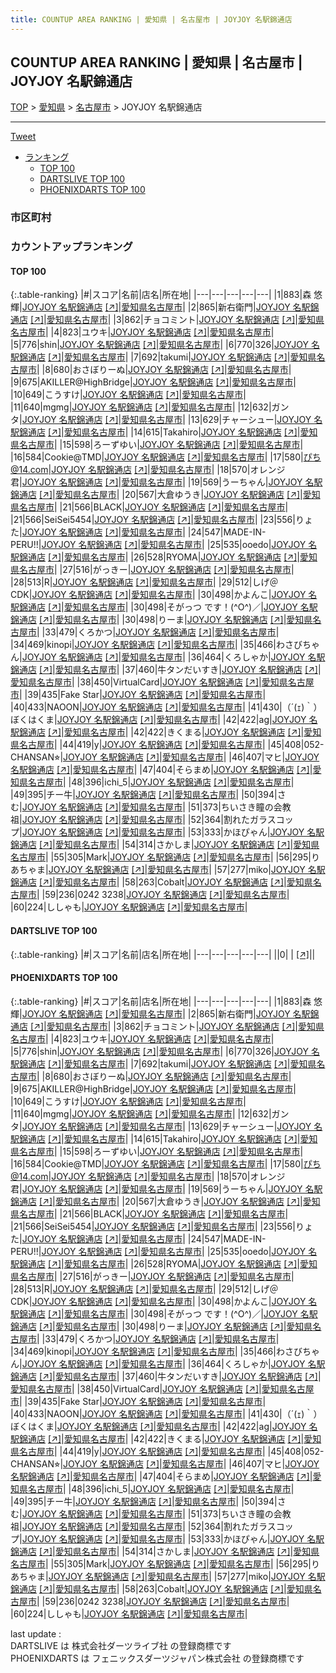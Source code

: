 ```yaml
---
title: COUNTUP AREA RANKING | 愛知県 | 名古屋市 | JOYJOY 名駅錦通店
---
```

## COUNTUP AREA RANKING | 愛知県 | 名古屋市 | JOYJOY 名駅錦通店

[TOP](/darts/rank/) > [愛知県](/darts/rank/愛知県/) > [名古屋市](/darts/rank/愛知県/名古屋市/) > JOYJOY 名駅錦通店

___

<a href="https://twitter.com/share?ref_src=twsrc%5Etfw" data-text="COUNTUP AREA RANKING | 愛知県名古屋市JOYJOY 名駅錦通店" class="twitter-share-button" data-hashtags="DARTSLIVE,PHOENIXDARTS,darts,ダーツ" data-show-count="false">Tweet</a>

* [ランキング](#カウントアップランキング)
    * [TOP 100](#top-100)
    * [DARTSLIVE TOP 100](#dartslive-top-100)
    * [PHOENIXDARTS TOP 100](#phoenixdarts-top-100)

### 市区町村

<ul>

</ul>

### カウントアップランキング

#### TOP 100



{:.table-ranking}
|#|スコア|名前|店名|所在地|
|---|---|---|---|---|
|1|883|<span class="rank-name-pd"><span class="pro-icon-pd"></span>森 悠輝</span>|<a href="/darts/rank/shops/43721.html">JOYJOY 名駅錦通店</a> <a href="https://vs.phoenixdarts.com/jp/shop/shopDetailInfo/s_43721?s_seq=43721">[↗]</a>|<a href="/darts/rank/愛知県/名古屋市">愛知県名古屋市</a>|
|2|865|<span class="rank-name-pd">新右衛門</span>|<a href="/darts/rank/shops/43721.html">JOYJOY 名駅錦通店</a> <a href="https://vs.phoenixdarts.com/jp/shop/shopDetailInfo/s_43721?s_seq=43721">[↗]</a>|<a href="/darts/rank/愛知県/名古屋市">愛知県名古屋市</a>|
|3|862|<span class="rank-name-pd">チョコミント</span>|<a href="/darts/rank/shops/43721.html">JOYJOY 名駅錦通店</a> <a href="https://vs.phoenixdarts.com/jp/shop/shopDetailInfo/s_43721?s_seq=43721">[↗]</a>|<a href="/darts/rank/愛知県/名古屋市">愛知県名古屋市</a>|
|4|823|<span class="rank-name-pd">ユウキ</span>|<a href="/darts/rank/shops/43721.html">JOYJOY 名駅錦通店</a> <a href="https://vs.phoenixdarts.com/jp/shop/shopDetailInfo/s_43721?s_seq=43721">[↗]</a>|<a href="/darts/rank/愛知県/名古屋市">愛知県名古屋市</a>|
|5|776|<span class="rank-name-pd">shin</span>|<a href="/darts/rank/shops/43721.html">JOYJOY 名駅錦通店</a> <a href="https://vs.phoenixdarts.com/jp/shop/shopDetailInfo/s_43721?s_seq=43721">[↗]</a>|<a href="/darts/rank/愛知県/名古屋市">愛知県名古屋市</a>|
|6|770|<span class="rank-name-pd">326</span>|<a href="/darts/rank/shops/43721.html">JOYJOY 名駅錦通店</a> <a href="https://vs.phoenixdarts.com/jp/shop/shopDetailInfo/s_43721?s_seq=43721">[↗]</a>|<a href="/darts/rank/愛知県/名古屋市">愛知県名古屋市</a>|
|7|692|<span class="rank-name-pd">takumi</span>|<a href="/darts/rank/shops/43721.html">JOYJOY 名駅錦通店</a> <a href="https://vs.phoenixdarts.com/jp/shop/shopDetailInfo/s_43721?s_seq=43721">[↗]</a>|<a href="/darts/rank/愛知県/名古屋市">愛知県名古屋市</a>|
|8|680|<span class="rank-name-pd">おさぼりーぬ</span>|<a href="/darts/rank/shops/43721.html">JOYJOY 名駅錦通店</a> <a href="https://vs.phoenixdarts.com/jp/shop/shopDetailInfo/s_43721?s_seq=43721">[↗]</a>|<a href="/darts/rank/愛知県/名古屋市">愛知県名古屋市</a>|
|9|675|<span class="rank-name-pd">AKILLER@HighBridge</span>|<a href="/darts/rank/shops/43721.html">JOYJOY 名駅錦通店</a> <a href="https://vs.phoenixdarts.com/jp/shop/shopDetailInfo/s_43721?s_seq=43721">[↗]</a>|<a href="/darts/rank/愛知県/名古屋市">愛知県名古屋市</a>|
|10|649|<span class="rank-name-pd">こうすけ</span>|<a href="/darts/rank/shops/43721.html">JOYJOY 名駅錦通店</a> <a href="https://vs.phoenixdarts.com/jp/shop/shopDetailInfo/s_43721?s_seq=43721">[↗]</a>|<a href="/darts/rank/愛知県/名古屋市">愛知県名古屋市</a>|
|11|640|<span class="rank-name-pd">mgmg</span>|<a href="/darts/rank/shops/43721.html">JOYJOY 名駅錦通店</a> <a href="https://vs.phoenixdarts.com/jp/shop/shopDetailInfo/s_43721?s_seq=43721">[↗]</a>|<a href="/darts/rank/愛知県/名古屋市">愛知県名古屋市</a>|
|12|632|<span class="rank-name-pd">ガンタ</span>|<a href="/darts/rank/shops/43721.html">JOYJOY 名駅錦通店</a> <a href="https://vs.phoenixdarts.com/jp/shop/shopDetailInfo/s_43721?s_seq=43721">[↗]</a>|<a href="/darts/rank/愛知県/名古屋市">愛知県名古屋市</a>|
|13|629|<span class="rank-name-pd">チャーシュー</span>|<a href="/darts/rank/shops/43721.html">JOYJOY 名駅錦通店</a> <a href="https://vs.phoenixdarts.com/jp/shop/shopDetailInfo/s_43721?s_seq=43721">[↗]</a>|<a href="/darts/rank/愛知県/名古屋市">愛知県名古屋市</a>|
|14|615|<span class="rank-name-pd">Takahiro</span>|<a href="/darts/rank/shops/43721.html">JOYJOY 名駅錦通店</a> <a href="https://vs.phoenixdarts.com/jp/shop/shopDetailInfo/s_43721?s_seq=43721">[↗]</a>|<a href="/darts/rank/愛知県/名古屋市">愛知県名古屋市</a>|
|15|598|<span class="rank-name-pd">ろーずゆい</span>|<a href="/darts/rank/shops/43721.html">JOYJOY 名駅錦通店</a> <a href="https://vs.phoenixdarts.com/jp/shop/shopDetailInfo/s_43721?s_seq=43721">[↗]</a>|<a href="/darts/rank/愛知県/名古屋市">愛知県名古屋市</a>|
|16|584|<span class="rank-name-pd">Cookie@TMD</span>|<a href="/darts/rank/shops/43721.html">JOYJOY 名駅錦通店</a> <a href="https://vs.phoenixdarts.com/jp/shop/shopDetailInfo/s_43721?s_seq=43721">[↗]</a>|<a href="/darts/rank/愛知県/名古屋市">愛知県名古屋市</a>|
|17|580|<span class="rank-name-pd">ぴち@14.com</span>|<a href="/darts/rank/shops/43721.html">JOYJOY 名駅錦通店</a> <a href="https://vs.phoenixdarts.com/jp/shop/shopDetailInfo/s_43721?s_seq=43721">[↗]</a>|<a href="/darts/rank/愛知県/名古屋市">愛知県名古屋市</a>|
|18|570|<span class="rank-name-pd">オレンジ君</span>|<a href="/darts/rank/shops/43721.html">JOYJOY 名駅錦通店</a> <a href="https://vs.phoenixdarts.com/jp/shop/shopDetailInfo/s_43721?s_seq=43721">[↗]</a>|<a href="/darts/rank/愛知県/名古屋市">愛知県名古屋市</a>|
|19|569|<span class="rank-name-pd">うーちゃん</span>|<a href="/darts/rank/shops/43721.html">JOYJOY 名駅錦通店</a> <a href="https://vs.phoenixdarts.com/jp/shop/shopDetailInfo/s_43721?s_seq=43721">[↗]</a>|<a href="/darts/rank/愛知県/名古屋市">愛知県名古屋市</a>|
|20|567|<span class="rank-name-pd">大倉ゆうき</span>|<a href="/darts/rank/shops/43721.html">JOYJOY 名駅錦通店</a> <a href="https://vs.phoenixdarts.com/jp/shop/shopDetailInfo/s_43721?s_seq=43721">[↗]</a>|<a href="/darts/rank/愛知県/名古屋市">愛知県名古屋市</a>|
|21|566|<span class="rank-name-pd">BLACK</span>|<a href="/darts/rank/shops/43721.html">JOYJOY 名駅錦通店</a> <a href="https://vs.phoenixdarts.com/jp/shop/shopDetailInfo/s_43721?s_seq=43721">[↗]</a>|<a href="/darts/rank/愛知県/名古屋市">愛知県名古屋市</a>|
|21|566|<span class="rank-name-pd">SeiSei5454</span>|<a href="/darts/rank/shops/43721.html">JOYJOY 名駅錦通店</a> <a href="https://vs.phoenixdarts.com/jp/shop/shopDetailInfo/s_43721?s_seq=43721">[↗]</a>|<a href="/darts/rank/愛知県/名古屋市">愛知県名古屋市</a>|
|23|556|<span class="rank-name-pd">りょた</span>|<a href="/darts/rank/shops/43721.html">JOYJOY 名駅錦通店</a> <a href="https://vs.phoenixdarts.com/jp/shop/shopDetailInfo/s_43721?s_seq=43721">[↗]</a>|<a href="/darts/rank/愛知県/名古屋市">愛知県名古屋市</a>|
|24|547|<span class="rank-name-pd">MADE-IN-PERU!!</span>|<a href="/darts/rank/shops/43721.html">JOYJOY 名駅錦通店</a> <a href="https://vs.phoenixdarts.com/jp/shop/shopDetailInfo/s_43721?s_seq=43721">[↗]</a>|<a href="/darts/rank/愛知県/名古屋市">愛知県名古屋市</a>|
|25|535|<span class="rank-name-pd">ooedo</span>|<a href="/darts/rank/shops/43721.html">JOYJOY 名駅錦通店</a> <a href="https://vs.phoenixdarts.com/jp/shop/shopDetailInfo/s_43721?s_seq=43721">[↗]</a>|<a href="/darts/rank/愛知県/名古屋市">愛知県名古屋市</a>|
|26|528|<span class="rank-name-pd">RYOMA</span>|<a href="/darts/rank/shops/43721.html">JOYJOY 名駅錦通店</a> <a href="https://vs.phoenixdarts.com/jp/shop/shopDetailInfo/s_43721?s_seq=43721">[↗]</a>|<a href="/darts/rank/愛知県/名古屋市">愛知県名古屋市</a>|
|27|516|<span class="rank-name-pd">がっきー</span>|<a href="/darts/rank/shops/43721.html">JOYJOY 名駅錦通店</a> <a href="https://vs.phoenixdarts.com/jp/shop/shopDetailInfo/s_43721?s_seq=43721">[↗]</a>|<a href="/darts/rank/愛知県/名古屋市">愛知県名古屋市</a>|
|28|513|<span class="rank-name-pd">R</span>|<a href="/darts/rank/shops/43721.html">JOYJOY 名駅錦通店</a> <a href="https://vs.phoenixdarts.com/jp/shop/shopDetailInfo/s_43721?s_seq=43721">[↗]</a>|<a href="/darts/rank/愛知県/名古屋市">愛知県名古屋市</a>|
|29|512|<span class="rank-name-pd">しげ＠CDK</span>|<a href="/darts/rank/shops/43721.html">JOYJOY 名駅錦通店</a> <a href="https://vs.phoenixdarts.com/jp/shop/shopDetailInfo/s_43721?s_seq=43721">[↗]</a>|<a href="/darts/rank/愛知県/名古屋市">愛知県名古屋市</a>|
|30|498|<span class="rank-name-pd">かよんこ</span>|<a href="/darts/rank/shops/43721.html">JOYJOY 名駅錦通店</a> <a href="https://vs.phoenixdarts.com/jp/shop/shopDetailInfo/s_43721?s_seq=43721">[↗]</a>|<a href="/darts/rank/愛知県/名古屋市">愛知県名古屋市</a>|
|30|498|<span class="rank-name-pd">そがっつ です！(^O^)／</span>|<a href="/darts/rank/shops/43721.html">JOYJOY 名駅錦通店</a> <a href="https://vs.phoenixdarts.com/jp/shop/shopDetailInfo/s_43721?s_seq=43721">[↗]</a>|<a href="/darts/rank/愛知県/名古屋市">愛知県名古屋市</a>|
|30|498|<span class="rank-name-pd">りーま</span>|<a href="/darts/rank/shops/43721.html">JOYJOY 名駅錦通店</a> <a href="https://vs.phoenixdarts.com/jp/shop/shopDetailInfo/s_43721?s_seq=43721">[↗]</a>|<a href="/darts/rank/愛知県/名古屋市">愛知県名古屋市</a>|
|33|479|<span class="rank-name-pd">くろかつ</span>|<a href="/darts/rank/shops/43721.html">JOYJOY 名駅錦通店</a> <a href="https://vs.phoenixdarts.com/jp/shop/shopDetailInfo/s_43721?s_seq=43721">[↗]</a>|<a href="/darts/rank/愛知県/名古屋市">愛知県名古屋市</a>|
|34|469|<span class="rank-name-pd">kinopi</span>|<a href="/darts/rank/shops/43721.html">JOYJOY 名駅錦通店</a> <a href="https://vs.phoenixdarts.com/jp/shop/shopDetailInfo/s_43721?s_seq=43721">[↗]</a>|<a href="/darts/rank/愛知県/名古屋市">愛知県名古屋市</a>|
|35|466|<span class="rank-name-pd">わさびちゃん</span>|<a href="/darts/rank/shops/43721.html">JOYJOY 名駅錦通店</a> <a href="https://vs.phoenixdarts.com/jp/shop/shopDetailInfo/s_43721?s_seq=43721">[↗]</a>|<a href="/darts/rank/愛知県/名古屋市">愛知県名古屋市</a>|
|36|464|<span class="rank-name-pd">くろしゃか</span>|<a href="/darts/rank/shops/43721.html">JOYJOY 名駅錦通店</a> <a href="https://vs.phoenixdarts.com/jp/shop/shopDetailInfo/s_43721?s_seq=43721">[↗]</a>|<a href="/darts/rank/愛知県/名古屋市">愛知県名古屋市</a>|
|37|460|<span class="rank-name-pd">牛タンだいすき</span>|<a href="/darts/rank/shops/43721.html">JOYJOY 名駅錦通店</a> <a href="https://vs.phoenixdarts.com/jp/shop/shopDetailInfo/s_43721?s_seq=43721">[↗]</a>|<a href="/darts/rank/愛知県/名古屋市">愛知県名古屋市</a>|
|38|450|<span class="rank-name-pd">VirtualCard</span>|<a href="/darts/rank/shops/43721.html">JOYJOY 名駅錦通店</a> <a href="https://vs.phoenixdarts.com/jp/shop/shopDetailInfo/s_43721?s_seq=43721">[↗]</a>|<a href="/darts/rank/愛知県/名古屋市">愛知県名古屋市</a>|
|39|435|<span class="rank-name-pd">Fake Star</span>|<a href="/darts/rank/shops/43721.html">JOYJOY 名駅錦通店</a> <a href="https://vs.phoenixdarts.com/jp/shop/shopDetailInfo/s_43721?s_seq=43721">[↗]</a>|<a href="/darts/rank/愛知県/名古屋市">愛知県名古屋市</a>|
|40|433|<span class="rank-name-pd">NAOON</span>|<a href="/darts/rank/shops/43721.html">JOYJOY 名駅錦通店</a> <a href="https://vs.phoenixdarts.com/jp/shop/shopDetailInfo/s_43721?s_seq=43721">[↗]</a>|<a href="/darts/rank/愛知県/名古屋市">愛知県名古屋市</a>|
|41|430|<span class="rank-name-pd">（´(ｪ)｀）ぼくはくま</span>|<a href="/darts/rank/shops/43721.html">JOYJOY 名駅錦通店</a> <a href="https://vs.phoenixdarts.com/jp/shop/shopDetailInfo/s_43721?s_seq=43721">[↗]</a>|<a href="/darts/rank/愛知県/名古屋市">愛知県名古屋市</a>|
|42|422|<span class="rank-name-pd">ag</span>|<a href="/darts/rank/shops/43721.html">JOYJOY 名駅錦通店</a> <a href="https://vs.phoenixdarts.com/jp/shop/shopDetailInfo/s_43721?s_seq=43721">[↗]</a>|<a href="/darts/rank/愛知県/名古屋市">愛知県名古屋市</a>|
|42|422|<span class="rank-name-pd">きくまる</span>|<a href="/darts/rank/shops/43721.html">JOYJOY 名駅錦通店</a> <a href="https://vs.phoenixdarts.com/jp/shop/shopDetailInfo/s_43721?s_seq=43721">[↗]</a>|<a href="/darts/rank/愛知県/名古屋市">愛知県名古屋市</a>|
|44|419|<span class="rank-name-pd">y</span>|<a href="/darts/rank/shops/43721.html">JOYJOY 名駅錦通店</a> <a href="https://vs.phoenixdarts.com/jp/shop/shopDetailInfo/s_43721?s_seq=43721">[↗]</a>|<a href="/darts/rank/愛知県/名古屋市">愛知県名古屋市</a>|
|45|408|<span class="rank-name-pd">052-CHANSAN⭐︎</span>|<a href="/darts/rank/shops/43721.html">JOYJOY 名駅錦通店</a> <a href="https://vs.phoenixdarts.com/jp/shop/shopDetailInfo/s_43721?s_seq=43721">[↗]</a>|<a href="/darts/rank/愛知県/名古屋市">愛知県名古屋市</a>|
|46|407|<span class="rank-name-pd">マヒ</span>|<a href="/darts/rank/shops/43721.html">JOYJOY 名駅錦通店</a> <a href="https://vs.phoenixdarts.com/jp/shop/shopDetailInfo/s_43721?s_seq=43721">[↗]</a>|<a href="/darts/rank/愛知県/名古屋市">愛知県名古屋市</a>|
|47|404|<span class="rank-name-pd">そらまめ</span>|<a href="/darts/rank/shops/43721.html">JOYJOY 名駅錦通店</a> <a href="https://vs.phoenixdarts.com/jp/shop/shopDetailInfo/s_43721?s_seq=43721">[↗]</a>|<a href="/darts/rank/愛知県/名古屋市">愛知県名古屋市</a>|
|48|396|<span class="rank-name-pd">ichi_5</span>|<a href="/darts/rank/shops/43721.html">JOYJOY 名駅錦通店</a> <a href="https://vs.phoenixdarts.com/jp/shop/shopDetailInfo/s_43721?s_seq=43721">[↗]</a>|<a href="/darts/rank/愛知県/名古屋市">愛知県名古屋市</a>|
|49|395|<span class="rank-name-pd">チー牛</span>|<a href="/darts/rank/shops/43721.html">JOYJOY 名駅錦通店</a> <a href="https://vs.phoenixdarts.com/jp/shop/shopDetailInfo/s_43721?s_seq=43721">[↗]</a>|<a href="/darts/rank/愛知県/名古屋市">愛知県名古屋市</a>|
|50|394|<span class="rank-name-pd">さむ</span>|<a href="/darts/rank/shops/43721.html">JOYJOY 名駅錦通店</a> <a href="https://vs.phoenixdarts.com/jp/shop/shopDetailInfo/s_43721?s_seq=43721">[↗]</a>|<a href="/darts/rank/愛知県/名古屋市">愛知県名古屋市</a>|
|51|373|<span class="rank-name-pd">ちいさき瞳の会教祖</span>|<a href="/darts/rank/shops/43721.html">JOYJOY 名駅錦通店</a> <a href="https://vs.phoenixdarts.com/jp/shop/shopDetailInfo/s_43721?s_seq=43721">[↗]</a>|<a href="/darts/rank/愛知県/名古屋市">愛知県名古屋市</a>|
|52|364|<span class="rank-name-pd">割れたガラスコップ</span>|<a href="/darts/rank/shops/43721.html">JOYJOY 名駅錦通店</a> <a href="https://vs.phoenixdarts.com/jp/shop/shopDetailInfo/s_43721?s_seq=43721">[↗]</a>|<a href="/darts/rank/愛知県/名古屋市">愛知県名古屋市</a>|
|53|333|<span class="rank-name-pd">かほぴゃん</span>|<a href="/darts/rank/shops/43721.html">JOYJOY 名駅錦通店</a> <a href="https://vs.phoenixdarts.com/jp/shop/shopDetailInfo/s_43721?s_seq=43721">[↗]</a>|<a href="/darts/rank/愛知県/名古屋市">愛知県名古屋市</a>|
|54|314|<span class="rank-name-pd">さかしま</span>|<a href="/darts/rank/shops/43721.html">JOYJOY 名駅錦通店</a> <a href="https://vs.phoenixdarts.com/jp/shop/shopDetailInfo/s_43721?s_seq=43721">[↗]</a>|<a href="/darts/rank/愛知県/名古屋市">愛知県名古屋市</a>|
|55|305|<span class="rank-name-pd">Mark</span>|<a href="/darts/rank/shops/43721.html">JOYJOY 名駅錦通店</a> <a href="https://vs.phoenixdarts.com/jp/shop/shopDetailInfo/s_43721?s_seq=43721">[↗]</a>|<a href="/darts/rank/愛知県/名古屋市">愛知県名古屋市</a>|
|56|295|<span class="rank-name-pd">りあちゃま</span>|<a href="/darts/rank/shops/43721.html">JOYJOY 名駅錦通店</a> <a href="https://vs.phoenixdarts.com/jp/shop/shopDetailInfo/s_43721?s_seq=43721">[↗]</a>|<a href="/darts/rank/愛知県/名古屋市">愛知県名古屋市</a>|
|57|277|<span class="rank-name-pd">miko</span>|<a href="/darts/rank/shops/43721.html">JOYJOY 名駅錦通店</a> <a href="https://vs.phoenixdarts.com/jp/shop/shopDetailInfo/s_43721?s_seq=43721">[↗]</a>|<a href="/darts/rank/愛知県/名古屋市">愛知県名古屋市</a>|
|58|263|<span class="rank-name-pd">Cobalt</span>|<a href="/darts/rank/shops/43721.html">JOYJOY 名駅錦通店</a> <a href="https://vs.phoenixdarts.com/jp/shop/shopDetailInfo/s_43721?s_seq=43721">[↗]</a>|<a href="/darts/rank/愛知県/名古屋市">愛知県名古屋市</a>|
|59|236|<span class="rank-name-pd">0242 3238</span>|<a href="/darts/rank/shops/43721.html">JOYJOY 名駅錦通店</a> <a href="https://vs.phoenixdarts.com/jp/shop/shopDetailInfo/s_43721?s_seq=43721">[↗]</a>|<a href="/darts/rank/愛知県/名古屋市">愛知県名古屋市</a>|
|60|224|<span class="rank-name-pd">ししゃも</span>|<a href="/darts/rank/shops/43721.html">JOYJOY 名駅錦通店</a> <a href="https://vs.phoenixdarts.com/jp/shop/shopDetailInfo/s_43721?s_seq=43721">[↗]</a>|<a href="/darts/rank/愛知県/名古屋市">愛知県名古屋市</a>|


#### DARTSLIVE TOP 100



{:.table-ranking}
|#|スコア|名前|店名|所在地|
|---|---|---|---|---|
||0|<span class="rank-name-dl"> </span>|<a href="/darts/rank/shops/.html"></a> <a href="">[↗]</a>|<a href="/darts/rank//"></a>|


#### PHOENIXDARTS TOP 100



{:.table-ranking}
|#|スコア|名前|店名|所在地|
|---|---|---|---|---|
|1|883|<span class="rank-name-pd"><span class="pro-icon-pd"></span>森 悠輝</span>|<a href="/darts/rank/shops/43721.html">JOYJOY 名駅錦通店</a> <a href="https://vs.phoenixdarts.com/jp/shop/shopDetailInfo/s_43721?s_seq=43721">[↗]</a>|<a href="/darts/rank/愛知県/名古屋市">愛知県名古屋市</a>|
|2|865|<span class="rank-name-pd">新右衛門</span>|<a href="/darts/rank/shops/43721.html">JOYJOY 名駅錦通店</a> <a href="https://vs.phoenixdarts.com/jp/shop/shopDetailInfo/s_43721?s_seq=43721">[↗]</a>|<a href="/darts/rank/愛知県/名古屋市">愛知県名古屋市</a>|
|3|862|<span class="rank-name-pd">チョコミント</span>|<a href="/darts/rank/shops/43721.html">JOYJOY 名駅錦通店</a> <a href="https://vs.phoenixdarts.com/jp/shop/shopDetailInfo/s_43721?s_seq=43721">[↗]</a>|<a href="/darts/rank/愛知県/名古屋市">愛知県名古屋市</a>|
|4|823|<span class="rank-name-pd">ユウキ</span>|<a href="/darts/rank/shops/43721.html">JOYJOY 名駅錦通店</a> <a href="https://vs.phoenixdarts.com/jp/shop/shopDetailInfo/s_43721?s_seq=43721">[↗]</a>|<a href="/darts/rank/愛知県/名古屋市">愛知県名古屋市</a>|
|5|776|<span class="rank-name-pd">shin</span>|<a href="/darts/rank/shops/43721.html">JOYJOY 名駅錦通店</a> <a href="https://vs.phoenixdarts.com/jp/shop/shopDetailInfo/s_43721?s_seq=43721">[↗]</a>|<a href="/darts/rank/愛知県/名古屋市">愛知県名古屋市</a>|
|6|770|<span class="rank-name-pd">326</span>|<a href="/darts/rank/shops/43721.html">JOYJOY 名駅錦通店</a> <a href="https://vs.phoenixdarts.com/jp/shop/shopDetailInfo/s_43721?s_seq=43721">[↗]</a>|<a href="/darts/rank/愛知県/名古屋市">愛知県名古屋市</a>|
|7|692|<span class="rank-name-pd">takumi</span>|<a href="/darts/rank/shops/43721.html">JOYJOY 名駅錦通店</a> <a href="https://vs.phoenixdarts.com/jp/shop/shopDetailInfo/s_43721?s_seq=43721">[↗]</a>|<a href="/darts/rank/愛知県/名古屋市">愛知県名古屋市</a>|
|8|680|<span class="rank-name-pd">おさぼりーぬ</span>|<a href="/darts/rank/shops/43721.html">JOYJOY 名駅錦通店</a> <a href="https://vs.phoenixdarts.com/jp/shop/shopDetailInfo/s_43721?s_seq=43721">[↗]</a>|<a href="/darts/rank/愛知県/名古屋市">愛知県名古屋市</a>|
|9|675|<span class="rank-name-pd">AKILLER@HighBridge</span>|<a href="/darts/rank/shops/43721.html">JOYJOY 名駅錦通店</a> <a href="https://vs.phoenixdarts.com/jp/shop/shopDetailInfo/s_43721?s_seq=43721">[↗]</a>|<a href="/darts/rank/愛知県/名古屋市">愛知県名古屋市</a>|
|10|649|<span class="rank-name-pd">こうすけ</span>|<a href="/darts/rank/shops/43721.html">JOYJOY 名駅錦通店</a> <a href="https://vs.phoenixdarts.com/jp/shop/shopDetailInfo/s_43721?s_seq=43721">[↗]</a>|<a href="/darts/rank/愛知県/名古屋市">愛知県名古屋市</a>|
|11|640|<span class="rank-name-pd">mgmg</span>|<a href="/darts/rank/shops/43721.html">JOYJOY 名駅錦通店</a> <a href="https://vs.phoenixdarts.com/jp/shop/shopDetailInfo/s_43721?s_seq=43721">[↗]</a>|<a href="/darts/rank/愛知県/名古屋市">愛知県名古屋市</a>|
|12|632|<span class="rank-name-pd">ガンタ</span>|<a href="/darts/rank/shops/43721.html">JOYJOY 名駅錦通店</a> <a href="https://vs.phoenixdarts.com/jp/shop/shopDetailInfo/s_43721?s_seq=43721">[↗]</a>|<a href="/darts/rank/愛知県/名古屋市">愛知県名古屋市</a>|
|13|629|<span class="rank-name-pd">チャーシュー</span>|<a href="/darts/rank/shops/43721.html">JOYJOY 名駅錦通店</a> <a href="https://vs.phoenixdarts.com/jp/shop/shopDetailInfo/s_43721?s_seq=43721">[↗]</a>|<a href="/darts/rank/愛知県/名古屋市">愛知県名古屋市</a>|
|14|615|<span class="rank-name-pd">Takahiro</span>|<a href="/darts/rank/shops/43721.html">JOYJOY 名駅錦通店</a> <a href="https://vs.phoenixdarts.com/jp/shop/shopDetailInfo/s_43721?s_seq=43721">[↗]</a>|<a href="/darts/rank/愛知県/名古屋市">愛知県名古屋市</a>|
|15|598|<span class="rank-name-pd">ろーずゆい</span>|<a href="/darts/rank/shops/43721.html">JOYJOY 名駅錦通店</a> <a href="https://vs.phoenixdarts.com/jp/shop/shopDetailInfo/s_43721?s_seq=43721">[↗]</a>|<a href="/darts/rank/愛知県/名古屋市">愛知県名古屋市</a>|
|16|584|<span class="rank-name-pd">Cookie@TMD</span>|<a href="/darts/rank/shops/43721.html">JOYJOY 名駅錦通店</a> <a href="https://vs.phoenixdarts.com/jp/shop/shopDetailInfo/s_43721?s_seq=43721">[↗]</a>|<a href="/darts/rank/愛知県/名古屋市">愛知県名古屋市</a>|
|17|580|<span class="rank-name-pd">ぴち@14.com</span>|<a href="/darts/rank/shops/43721.html">JOYJOY 名駅錦通店</a> <a href="https://vs.phoenixdarts.com/jp/shop/shopDetailInfo/s_43721?s_seq=43721">[↗]</a>|<a href="/darts/rank/愛知県/名古屋市">愛知県名古屋市</a>|
|18|570|<span class="rank-name-pd">オレンジ君</span>|<a href="/darts/rank/shops/43721.html">JOYJOY 名駅錦通店</a> <a href="https://vs.phoenixdarts.com/jp/shop/shopDetailInfo/s_43721?s_seq=43721">[↗]</a>|<a href="/darts/rank/愛知県/名古屋市">愛知県名古屋市</a>|
|19|569|<span class="rank-name-pd">うーちゃん</span>|<a href="/darts/rank/shops/43721.html">JOYJOY 名駅錦通店</a> <a href="https://vs.phoenixdarts.com/jp/shop/shopDetailInfo/s_43721?s_seq=43721">[↗]</a>|<a href="/darts/rank/愛知県/名古屋市">愛知県名古屋市</a>|
|20|567|<span class="rank-name-pd">大倉ゆうき</span>|<a href="/darts/rank/shops/43721.html">JOYJOY 名駅錦通店</a> <a href="https://vs.phoenixdarts.com/jp/shop/shopDetailInfo/s_43721?s_seq=43721">[↗]</a>|<a href="/darts/rank/愛知県/名古屋市">愛知県名古屋市</a>|
|21|566|<span class="rank-name-pd">BLACK</span>|<a href="/darts/rank/shops/43721.html">JOYJOY 名駅錦通店</a> <a href="https://vs.phoenixdarts.com/jp/shop/shopDetailInfo/s_43721?s_seq=43721">[↗]</a>|<a href="/darts/rank/愛知県/名古屋市">愛知県名古屋市</a>|
|21|566|<span class="rank-name-pd">SeiSei5454</span>|<a href="/darts/rank/shops/43721.html">JOYJOY 名駅錦通店</a> <a href="https://vs.phoenixdarts.com/jp/shop/shopDetailInfo/s_43721?s_seq=43721">[↗]</a>|<a href="/darts/rank/愛知県/名古屋市">愛知県名古屋市</a>|
|23|556|<span class="rank-name-pd">りょた</span>|<a href="/darts/rank/shops/43721.html">JOYJOY 名駅錦通店</a> <a href="https://vs.phoenixdarts.com/jp/shop/shopDetailInfo/s_43721?s_seq=43721">[↗]</a>|<a href="/darts/rank/愛知県/名古屋市">愛知県名古屋市</a>|
|24|547|<span class="rank-name-pd">MADE-IN-PERU!!</span>|<a href="/darts/rank/shops/43721.html">JOYJOY 名駅錦通店</a> <a href="https://vs.phoenixdarts.com/jp/shop/shopDetailInfo/s_43721?s_seq=43721">[↗]</a>|<a href="/darts/rank/愛知県/名古屋市">愛知県名古屋市</a>|
|25|535|<span class="rank-name-pd">ooedo</span>|<a href="/darts/rank/shops/43721.html">JOYJOY 名駅錦通店</a> <a href="https://vs.phoenixdarts.com/jp/shop/shopDetailInfo/s_43721?s_seq=43721">[↗]</a>|<a href="/darts/rank/愛知県/名古屋市">愛知県名古屋市</a>|
|26|528|<span class="rank-name-pd">RYOMA</span>|<a href="/darts/rank/shops/43721.html">JOYJOY 名駅錦通店</a> <a href="https://vs.phoenixdarts.com/jp/shop/shopDetailInfo/s_43721?s_seq=43721">[↗]</a>|<a href="/darts/rank/愛知県/名古屋市">愛知県名古屋市</a>|
|27|516|<span class="rank-name-pd">がっきー</span>|<a href="/darts/rank/shops/43721.html">JOYJOY 名駅錦通店</a> <a href="https://vs.phoenixdarts.com/jp/shop/shopDetailInfo/s_43721?s_seq=43721">[↗]</a>|<a href="/darts/rank/愛知県/名古屋市">愛知県名古屋市</a>|
|28|513|<span class="rank-name-pd">R</span>|<a href="/darts/rank/shops/43721.html">JOYJOY 名駅錦通店</a> <a href="https://vs.phoenixdarts.com/jp/shop/shopDetailInfo/s_43721?s_seq=43721">[↗]</a>|<a href="/darts/rank/愛知県/名古屋市">愛知県名古屋市</a>|
|29|512|<span class="rank-name-pd">しげ＠CDK</span>|<a href="/darts/rank/shops/43721.html">JOYJOY 名駅錦通店</a> <a href="https://vs.phoenixdarts.com/jp/shop/shopDetailInfo/s_43721?s_seq=43721">[↗]</a>|<a href="/darts/rank/愛知県/名古屋市">愛知県名古屋市</a>|
|30|498|<span class="rank-name-pd">かよんこ</span>|<a href="/darts/rank/shops/43721.html">JOYJOY 名駅錦通店</a> <a href="https://vs.phoenixdarts.com/jp/shop/shopDetailInfo/s_43721?s_seq=43721">[↗]</a>|<a href="/darts/rank/愛知県/名古屋市">愛知県名古屋市</a>|
|30|498|<span class="rank-name-pd">そがっつ です！(^O^)／</span>|<a href="/darts/rank/shops/43721.html">JOYJOY 名駅錦通店</a> <a href="https://vs.phoenixdarts.com/jp/shop/shopDetailInfo/s_43721?s_seq=43721">[↗]</a>|<a href="/darts/rank/愛知県/名古屋市">愛知県名古屋市</a>|
|30|498|<span class="rank-name-pd">りーま</span>|<a href="/darts/rank/shops/43721.html">JOYJOY 名駅錦通店</a> <a href="https://vs.phoenixdarts.com/jp/shop/shopDetailInfo/s_43721?s_seq=43721">[↗]</a>|<a href="/darts/rank/愛知県/名古屋市">愛知県名古屋市</a>|
|33|479|<span class="rank-name-pd">くろかつ</span>|<a href="/darts/rank/shops/43721.html">JOYJOY 名駅錦通店</a> <a href="https://vs.phoenixdarts.com/jp/shop/shopDetailInfo/s_43721?s_seq=43721">[↗]</a>|<a href="/darts/rank/愛知県/名古屋市">愛知県名古屋市</a>|
|34|469|<span class="rank-name-pd">kinopi</span>|<a href="/darts/rank/shops/43721.html">JOYJOY 名駅錦通店</a> <a href="https://vs.phoenixdarts.com/jp/shop/shopDetailInfo/s_43721?s_seq=43721">[↗]</a>|<a href="/darts/rank/愛知県/名古屋市">愛知県名古屋市</a>|
|35|466|<span class="rank-name-pd">わさびちゃん</span>|<a href="/darts/rank/shops/43721.html">JOYJOY 名駅錦通店</a> <a href="https://vs.phoenixdarts.com/jp/shop/shopDetailInfo/s_43721?s_seq=43721">[↗]</a>|<a href="/darts/rank/愛知県/名古屋市">愛知県名古屋市</a>|
|36|464|<span class="rank-name-pd">くろしゃか</span>|<a href="/darts/rank/shops/43721.html">JOYJOY 名駅錦通店</a> <a href="https://vs.phoenixdarts.com/jp/shop/shopDetailInfo/s_43721?s_seq=43721">[↗]</a>|<a href="/darts/rank/愛知県/名古屋市">愛知県名古屋市</a>|
|37|460|<span class="rank-name-pd">牛タンだいすき</span>|<a href="/darts/rank/shops/43721.html">JOYJOY 名駅錦通店</a> <a href="https://vs.phoenixdarts.com/jp/shop/shopDetailInfo/s_43721?s_seq=43721">[↗]</a>|<a href="/darts/rank/愛知県/名古屋市">愛知県名古屋市</a>|
|38|450|<span class="rank-name-pd">VirtualCard</span>|<a href="/darts/rank/shops/43721.html">JOYJOY 名駅錦通店</a> <a href="https://vs.phoenixdarts.com/jp/shop/shopDetailInfo/s_43721?s_seq=43721">[↗]</a>|<a href="/darts/rank/愛知県/名古屋市">愛知県名古屋市</a>|
|39|435|<span class="rank-name-pd">Fake Star</span>|<a href="/darts/rank/shops/43721.html">JOYJOY 名駅錦通店</a> <a href="https://vs.phoenixdarts.com/jp/shop/shopDetailInfo/s_43721?s_seq=43721">[↗]</a>|<a href="/darts/rank/愛知県/名古屋市">愛知県名古屋市</a>|
|40|433|<span class="rank-name-pd">NAOON</span>|<a href="/darts/rank/shops/43721.html">JOYJOY 名駅錦通店</a> <a href="https://vs.phoenixdarts.com/jp/shop/shopDetailInfo/s_43721?s_seq=43721">[↗]</a>|<a href="/darts/rank/愛知県/名古屋市">愛知県名古屋市</a>|
|41|430|<span class="rank-name-pd">（´(ｪ)｀）ぼくはくま</span>|<a href="/darts/rank/shops/43721.html">JOYJOY 名駅錦通店</a> <a href="https://vs.phoenixdarts.com/jp/shop/shopDetailInfo/s_43721?s_seq=43721">[↗]</a>|<a href="/darts/rank/愛知県/名古屋市">愛知県名古屋市</a>|
|42|422|<span class="rank-name-pd">ag</span>|<a href="/darts/rank/shops/43721.html">JOYJOY 名駅錦通店</a> <a href="https://vs.phoenixdarts.com/jp/shop/shopDetailInfo/s_43721?s_seq=43721">[↗]</a>|<a href="/darts/rank/愛知県/名古屋市">愛知県名古屋市</a>|
|42|422|<span class="rank-name-pd">きくまる</span>|<a href="/darts/rank/shops/43721.html">JOYJOY 名駅錦通店</a> <a href="https://vs.phoenixdarts.com/jp/shop/shopDetailInfo/s_43721?s_seq=43721">[↗]</a>|<a href="/darts/rank/愛知県/名古屋市">愛知県名古屋市</a>|
|44|419|<span class="rank-name-pd">y</span>|<a href="/darts/rank/shops/43721.html">JOYJOY 名駅錦通店</a> <a href="https://vs.phoenixdarts.com/jp/shop/shopDetailInfo/s_43721?s_seq=43721">[↗]</a>|<a href="/darts/rank/愛知県/名古屋市">愛知県名古屋市</a>|
|45|408|<span class="rank-name-pd">052-CHANSAN⭐︎</span>|<a href="/darts/rank/shops/43721.html">JOYJOY 名駅錦通店</a> <a href="https://vs.phoenixdarts.com/jp/shop/shopDetailInfo/s_43721?s_seq=43721">[↗]</a>|<a href="/darts/rank/愛知県/名古屋市">愛知県名古屋市</a>|
|46|407|<span class="rank-name-pd">マヒ</span>|<a href="/darts/rank/shops/43721.html">JOYJOY 名駅錦通店</a> <a href="https://vs.phoenixdarts.com/jp/shop/shopDetailInfo/s_43721?s_seq=43721">[↗]</a>|<a href="/darts/rank/愛知県/名古屋市">愛知県名古屋市</a>|
|47|404|<span class="rank-name-pd">そらまめ</span>|<a href="/darts/rank/shops/43721.html">JOYJOY 名駅錦通店</a> <a href="https://vs.phoenixdarts.com/jp/shop/shopDetailInfo/s_43721?s_seq=43721">[↗]</a>|<a href="/darts/rank/愛知県/名古屋市">愛知県名古屋市</a>|
|48|396|<span class="rank-name-pd">ichi_5</span>|<a href="/darts/rank/shops/43721.html">JOYJOY 名駅錦通店</a> <a href="https://vs.phoenixdarts.com/jp/shop/shopDetailInfo/s_43721?s_seq=43721">[↗]</a>|<a href="/darts/rank/愛知県/名古屋市">愛知県名古屋市</a>|
|49|395|<span class="rank-name-pd">チー牛</span>|<a href="/darts/rank/shops/43721.html">JOYJOY 名駅錦通店</a> <a href="https://vs.phoenixdarts.com/jp/shop/shopDetailInfo/s_43721?s_seq=43721">[↗]</a>|<a href="/darts/rank/愛知県/名古屋市">愛知県名古屋市</a>|
|50|394|<span class="rank-name-pd">さむ</span>|<a href="/darts/rank/shops/43721.html">JOYJOY 名駅錦通店</a> <a href="https://vs.phoenixdarts.com/jp/shop/shopDetailInfo/s_43721?s_seq=43721">[↗]</a>|<a href="/darts/rank/愛知県/名古屋市">愛知県名古屋市</a>|
|51|373|<span class="rank-name-pd">ちいさき瞳の会教祖</span>|<a href="/darts/rank/shops/43721.html">JOYJOY 名駅錦通店</a> <a href="https://vs.phoenixdarts.com/jp/shop/shopDetailInfo/s_43721?s_seq=43721">[↗]</a>|<a href="/darts/rank/愛知県/名古屋市">愛知県名古屋市</a>|
|52|364|<span class="rank-name-pd">割れたガラスコップ</span>|<a href="/darts/rank/shops/43721.html">JOYJOY 名駅錦通店</a> <a href="https://vs.phoenixdarts.com/jp/shop/shopDetailInfo/s_43721?s_seq=43721">[↗]</a>|<a href="/darts/rank/愛知県/名古屋市">愛知県名古屋市</a>|
|53|333|<span class="rank-name-pd">かほぴゃん</span>|<a href="/darts/rank/shops/43721.html">JOYJOY 名駅錦通店</a> <a href="https://vs.phoenixdarts.com/jp/shop/shopDetailInfo/s_43721?s_seq=43721">[↗]</a>|<a href="/darts/rank/愛知県/名古屋市">愛知県名古屋市</a>|
|54|314|<span class="rank-name-pd">さかしま</span>|<a href="/darts/rank/shops/43721.html">JOYJOY 名駅錦通店</a> <a href="https://vs.phoenixdarts.com/jp/shop/shopDetailInfo/s_43721?s_seq=43721">[↗]</a>|<a href="/darts/rank/愛知県/名古屋市">愛知県名古屋市</a>|
|55|305|<span class="rank-name-pd">Mark</span>|<a href="/darts/rank/shops/43721.html">JOYJOY 名駅錦通店</a> <a href="https://vs.phoenixdarts.com/jp/shop/shopDetailInfo/s_43721?s_seq=43721">[↗]</a>|<a href="/darts/rank/愛知県/名古屋市">愛知県名古屋市</a>|
|56|295|<span class="rank-name-pd">りあちゃま</span>|<a href="/darts/rank/shops/43721.html">JOYJOY 名駅錦通店</a> <a href="https://vs.phoenixdarts.com/jp/shop/shopDetailInfo/s_43721?s_seq=43721">[↗]</a>|<a href="/darts/rank/愛知県/名古屋市">愛知県名古屋市</a>|
|57|277|<span class="rank-name-pd">miko</span>|<a href="/darts/rank/shops/43721.html">JOYJOY 名駅錦通店</a> <a href="https://vs.phoenixdarts.com/jp/shop/shopDetailInfo/s_43721?s_seq=43721">[↗]</a>|<a href="/darts/rank/愛知県/名古屋市">愛知県名古屋市</a>|
|58|263|<span class="rank-name-pd">Cobalt</span>|<a href="/darts/rank/shops/43721.html">JOYJOY 名駅錦通店</a> <a href="https://vs.phoenixdarts.com/jp/shop/shopDetailInfo/s_43721?s_seq=43721">[↗]</a>|<a href="/darts/rank/愛知県/名古屋市">愛知県名古屋市</a>|
|59|236|<span class="rank-name-pd">0242 3238</span>|<a href="/darts/rank/shops/43721.html">JOYJOY 名駅錦通店</a> <a href="https://vs.phoenixdarts.com/jp/shop/shopDetailInfo/s_43721?s_seq=43721">[↗]</a>|<a href="/darts/rank/愛知県/名古屋市">愛知県名古屋市</a>|
|60|224|<span class="rank-name-pd">ししゃも</span>|<a href="/darts/rank/shops/43721.html">JOYJOY 名駅錦通店</a> <a href="https://vs.phoenixdarts.com/jp/shop/shopDetailInfo/s_43721?s_seq=43721">[↗]</a>|<a href="/darts/rank/愛知県/名古屋市">愛知県名古屋市</a>|


<div class="footer border-top border-gray-light mt-5 pt-3 text-right text-gray">
    last update : <span style="font-weight: italic" id="foot_last_modified"></span><br />
    DARTSLIVE は 株式会社ダーツライブ社 の登録商標です<br />
    PHOENIXDARTS は フェニックスダーツジャパン株式会社 の登録商標です<br />
</div>

<script src="https://cdnjs.cloudflare.com/ajax/libs/jquery.tablesorter/2.31.3/js/jquery.tablesorter.min.js" integrity="sha512-qzgd5cYSZcosqpzpn7zF2ZId8f/8CHmFKZ8j7mU4OUXTNRd5g+ZHBPsgKEwoqxCtdQvExE5LprwwPAgoicguNg==" crossorigin="anonymous" referrerpolicy="no-referrer"></script>
<link rel="stylesheet" href="https://cdnjs.cloudflare.com/ajax/libs/jquery.tablesorter/2.31.3/css/theme.default.min.css" integrity="sha512-wghhOJkjQX0Lh3NSWvNKeZ0ZpNn+SPVXX1Qyc9OCaogADktxrBiBdKGDoqVUOyhStvMBmJQ8ZdMHiR3wuEq8+w==" crossorigin="anonymous" referrerpolicy="no-referrer" />
<script>
$(function() {
    $(".table-ranking").tablesorter({sortList:[[0, 0]]});
    $("#foot_last_modified").text(formatDate(new Date(document.lastModified), 'yyyy-MM-dd HH:mm:ss'));
});
</script>

<script async src="https://platform.twitter.com/widgets.js" charset="utf-8"></script>